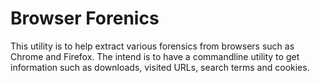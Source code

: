 # Browser Forenics

This utility is to help extract various forensics from browsers such as Chrome and Firefox. The intend is to have a commandline utility to get information such as downloads, visited URLs, search terms and cookies.
